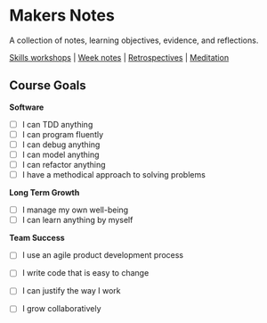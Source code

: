 # Makers Notes

A collection of notes, learning objectives, evidence, and reflections.

[Skills workshops] | [Week notes] | [Retrospectives] | [Meditation]

## Course Goals

**Software**
- [ ] I can TDD anything
- [ ] I can program fluently
- [ ] I can debug anything
- [ ] I can model anything
- [ ] I can refactor anything
- [ ] I have a methodical approach to solving problems

**Long Term Growth**
- [ ] I manage my own well-being
- [ ] I can learn anything by myself

**Team Success**
- [ ] I use an agile product development process
- [ ] I write code that is easy to change
- [ ] I can justify the way I work
- [ ] I grow collaboratively


<!-- Links -->

[Skills workshops]: skills_workshops/README.md
[Week notes]: week_notes/README.md
[Retrospectives]: retro.md
[Meditation]: meditation.md